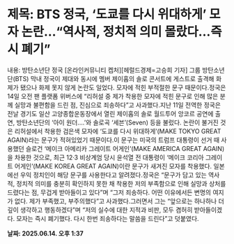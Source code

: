 # **제목: BTS 정국, ‘도쿄를 다시 위대하게’ 모자 논란…“역사적, 정치적 의미 몰랐다…즉시 폐기”**

  내용: 방탄소년단 정국 [온라인커뮤니티 켑처][헤럴드경제=고승희 기자] 그룹 방탄소년단(BTS) 막내 정국이 제대와 동시에 멤버 제이홉의 솔로 콘서트에 게스트로 출격해 화제가 됐으나 화제 못지 않게 논란도 일었다. 모자에 적힌 부적절한 문구 때문이다.정국은 14일 오전 팬 플랫폼 위버스에 “리허설 중 제가 착용한 모자에 적힌 문구로 인해 많은 분께 실망과 불편함을 드린 점, 진심으로 죄송하다”고 사과했다.지난 11일 전역한 정국은 전날 경기도 일산 고양종합운동장에서 열린 제이홉의 솔로 월드투어 앙코르 공연에 출연, 방탄소년단의 ‘아이 원더....’와 솔로곡 ‘세븐’(Seven) 등을 불렀다. 논란이 불거진 것은 리허설에서 착용한 검은색 모자에 ‘도쿄를 다시 위대하게’(MAKE TOKYO GREAT AGAIN)라는 문구가 적혀있었기 때문이다.이 문구는 미국의 트럼프 대통령이 선거 때 사용했던 슬로건 ‘메이크 아메리카 그레이트 어게인’(MAKE AMERICA GREAT AGAIN)을 차용한 것으로, 최근 12·3 비상계엄 당시 윤석열 전 대통령이 ‘메이크 코리아 그레이트 어게인’(MAKE KOREA GREAT AGAIN)이란 문구가 새겨진 모자를 착용했다. 일본에선 우익 정치인이 해당 문구를 사용한다고 알려졌다.정국은 “문구가 담고 있는 역사적, 정치적 의미를 충분히 확인하지 못한 채 착용한 저의 부족함으로 인해 실망과 상처를 드렸다는 점, 무겁게 받아들이고 있다”며 “그저 죄송하다. 어떤 이유에서든 변명의 여지가 없다. 제가 부족했고, 부주의했다”고 사과했다.그러면서 그는 “앞으로는 하나하나 더 깊이 생각하고 행동하겠다”며 “저의 실수에 대한 지적과 비판, 모두 겸허히 받아들이겠다. 모자는 즉시 폐기했다. 다시 한번 죄송하다는 말씀을 드린다”고 덧붙였다.

  **날짜: 2025.06.14. 오후 1:37**